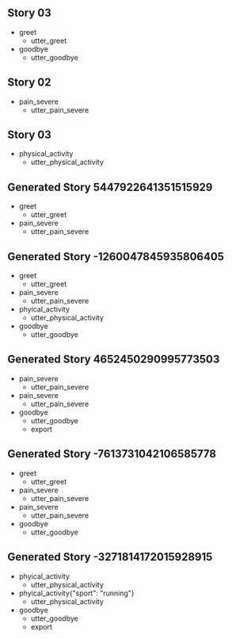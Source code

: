 ## Story 03
* greet
    - utter_greet
* goodbye
    - utter_goodbye

## Story 02
* pain_severe
    - utter_pain_severe

## Story 03
* physical_activity
    - utter_physical_activity

## Generated Story 5447922641351515929
* greet
    - utter_greet
* pain_severe
    - utter_pain_severe

## Generated Story -1260047845935806405
* greet
    - utter_greet
* pain_severe
    - utter_pain_severe
* phyical_activity
    - utter_physical_activity
* goodbye
    - utter_goodbye

## Generated Story 4652450290995773503
* pain_severe
    - utter_pain_severe
* pain_severe
    - utter_pain_severe
* goodbye
    - utter_goodbye
    - export

## Generated Story -7613731042106585778
* greet
    - utter_greet
* pain_severe
    - utter_pain_severe
* pain_severe
    - utter_pain_severe
* goodbye
    - utter_goodbye

## Generated Story -3271814172015928915
* phyical_activity
    - utter_physical_activity
* phyical_activity{"sport": "running"}
    - utter_physical_activity
* goodbye
    - utter_goodbye
    - export
